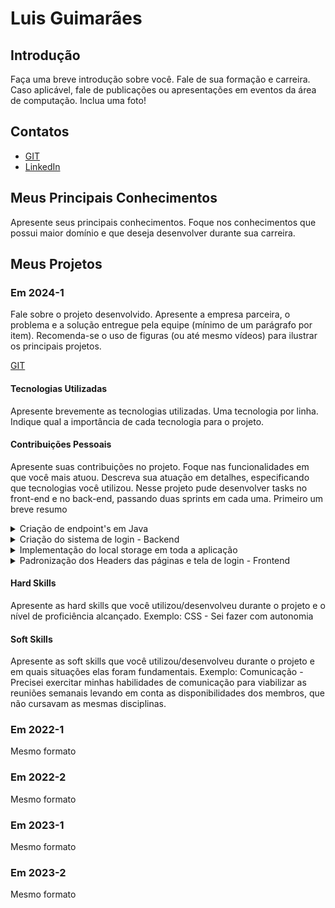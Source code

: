 # Luis Guimarães

## Introdução

Faça uma breve introdução sobre você. Fale de sua formação e carreira. Caso aplicável, fale de publicações ou apresentações em eventos da área de computação. Inclua uma foto!

## Contatos
* [GIT](https://github.com/LuisPGuimaraes)
* [LinkedIn](https://www.linkedin.com/in/luisguimaraesp/)

## Meus Principais Conhecimentos
Apresente seus principais conhecimentos. Foque nos conhecimentos que possui maior domínio e que deseja desenvolver durante sua carreira.


## Meus Projetos

### Em 2024-1
Fale sobre o projeto desenvolvido. Apresente a empresa parceira, o problema e a solução entregue pela equipe (mínimo de um parágrafo por item). Recomenda-se o uso de figuras (ou até mesmo vídeos) para ilustrar os principais projetos.

[GIT](https://github.com/LuisPGuimaraes/API_3SEM)

#### Tecnologias Utilizadas
Apresente brevemente as tecnologias utilizadas. Uma tecnologia por linha. Indique qual a importância de cada tecnologia para o projeto.

#### Contribuições Pessoais
Apresente suas contribuições no projeto. Foque nas funcionalidades em que você mais atuou. Descreva sua atuação em detalhes, especificando que tecnologias você utilizou.
Nesse projeto pude desenvolver tasks no front-end e no back-end, passando duas sprints em cada uma.
Primeiro um breve resumo 

<details>
  <summary> Criação de endpoint's em Java </summary>
  
  Fiz a criação de models de partes do projeto como a de metadata assim como endpoints retornando informações em determinadas circunstâncias através dos DTO, utilizamos para que pudéssemos retornar apenas as informações necessárias aos usuários, evitando informações desnecessárias
</details>

<details>
  <summary> Criação do sistema de login - Backend </summary>

  Realizei a criação do backend da tela de login, relacionando o usuário e senha com o banco, sendo parte da lógica verificar qual o nível do usuário para direcionar para a home correta
</details>

<details>
  <summary> Implementação do local storage em toda a aplicação </summary>

  Devido as dificuldades encaradas durante o desenvolvimento, verificamos a possibilidade de passar algumas informações como usuário e permissão através do local storage para simplificação do código

  
</details>

<details>
  <summary> Padronização dos Headers das páginas e tela de login - Frontend </summary>

  Tornei as telas padronizadas criando uma única forma de header contendo toda as informações combinadas com o cliente, fazendo todas as conexões ao banco.
  
</details>

#### Hard Skills
Apresente as hard skills que você utilizou/desenvolveu durante o projeto e o nível de proficiência alcançado. Exemplo: CSS - Sei fazer com autonomia

#### Soft Skills
Apresente as soft skills que você utilizou/desenvolveu durante o projeto e em quais situações elas foram fundamentais. Exemplo: Comunicação - Precisei exercitar minhas habilidades de comunicação para viabilizar as reuniões semanais levando em conta as disponibilidades dos membros, que não cursavam as mesmas disciplinas.

### Em 2022-1
Mesmo formato

### Em 2022-2
Mesmo formato

### Em 2023-1
Mesmo formato

### Em 2023-2
Mesmo formato
